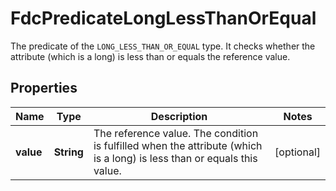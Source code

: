 

# FdcPredicateLongLessThanOrEqual

The predicate of the `LONG_LESS_THAN_OR_EQUAL` type. It checks whether the attribute (which is a long) is less than or equals the reference value.

## Properties

| Name | Type | Description | Notes |
|------------ | ------------- | ------------- | -------------|
|**value** | **String** | The reference value. The condition is fulfilled when the attribute (which is a long) is less than or equals this value. |  [optional] |



